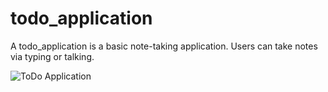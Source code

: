 # todo_application

A todo_application is a basic note-taking application. Users can take notes via typing or talking. 

![ToDo Application](https://user-images.githubusercontent.com/42451405/117409609-ff35bb80-af2e-11eb-9649-db738a2ee37b.png)
